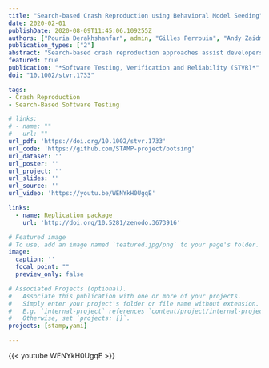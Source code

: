 ```yaml
---
title: "Search-based Crash Reproduction using Behavioral Model Seeding"
date: 2020-02-01
publishDate: 2020-08-09T11:45:06.109255Z
authors: ["Pouria Derakhshanfar", admin, "Gilles Perrouin", "Andy Zaidman", "Arie van Deursen"]
publication_types: ["2"]
abstract: "Search-based crash reproduction approaches assist developers during debugging by generating a test case, which reproduces a crash given its stack trace. One of the fundamental steps of this approach is creating objects needed to trigger the crash. One way to overcome this limitation is seeding: using information about the application during the search process. With seeding, the existing usages of classes can be used in the search process to produce realistic sequences of method calls, which create the required objects. In this study, we introduce behavioural model seeding: a new seeding method that learns class usages from both the system under test and existing test cases. Learned usages are then synthesized in a behavioural model (state machine). Then, this model serves to guide the evolutionary process. To assess behavioural model seeding, we evaluate it against test seeding (the state-of-the-art technique for seeding realistic objects) and no seeding (without seeding any class usage). For this evaluation, we use a benchmark of 122 hard-to-reproduce crashes stemming from six open-source projects. Our results indicate that behavioural model seeding outperforms both test seeding and no seeding by a minimum of 6% without any notable negative impact on efficiency."
featured: true
publication: "*Software Testing, Verification and Reliability (STVR)*"
doi: "10.1002/stvr.1733"

tags:
- Crash Reproduction
- Search-Based Software Testing

# links:
# - name: ""
#   url: ""
url_pdf: 'https://doi.org/10.1002/stvr.1733'
url_code: 'https://github.com/STAMP-project/botsing'
url_dataset: ''
url_poster: ''
url_project: ''
url_slides: ''
url_source: ''
url_video: 'https://youtu.be/WENYkH0UgqE'

links:
  - name: Replication package
    url: 'http://doi.org/10.5281/zenodo.3673916'

# Featured image
# To use, add an image named `featured.jpg/png` to your page's folder.
image:
  caption: ''
  focal_point: ""
  preview_only: false

# Associated Projects (optional).
#   Associate this publication with one or more of your projects.
#   Simply enter your project's folder or file name without extension.
#   E.g. `internal-project` references `content/project/internal-project/index.md`.
#   Otherwise, set `projects: []`.
projects: [stamp,yami]

---
```


{{< youtube WENYkH0UgqE >}}
